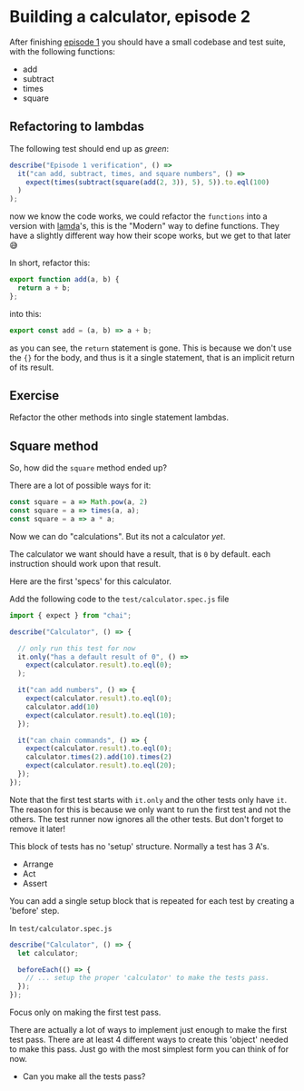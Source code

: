# Building a calculator, episode 2

After finishing [episode 1][episode1] you should have a small codebase
and test suite, with the following functions:

* add
* subtract
* times
* square

## Refactoring to lambdas
The following test should end up as *green*:

```js
describe("Episode 1 verification", () =>
  it("can add, subtract, times, and square numbers", () =>
    expect(times(subtract(square(add(2, 3)), 5), 5)).to.eql(100)
  )
);
```

now we know the code works, we could refactor the `functions` into a
version with [lamda][lamda]'s, this is the "Modern" way to define
functions. They have a slightly different way how their scope works, but
we get to that later 😅

In short, refactor this:

```js
export function add(a, b) {
  return a + b;
};
```

into this:

```js
export const add = (a, b) => a + b;
```

as you can see, the `return` statement is gone. This is because we don't
use the `{}` for the body, and thus is it a single statement, that is an
implicit return of its result.

## Exercise
Refactor the other methods into single statement lambdas.

## Square method
So, how did the `square` method ended up?

There are a lot of possible ways for it:

```js
const square = a => Math.pow(a, 2)
const square = a => times(a, a);
const square = a => a * a;
```

Now we can do "calculations". But its not a calculator *yet*.

The calculator we want should have a result, that is `0` by default.
each instruction should work upon that result.

Here are the first 'specs' for this calculator.

Add the following code to the `test/calculator.spec.js` file

```js
import { expect } from "chai";

describe("Calculator", () => {

  // only run this test for now
  it.only("has a default result of 0", () =>
    expect(calculator.result).to.eql(0);
  );

  it("can add numbers", () => {
    expect(calculator.result).to.eql(0);
    calculator.add(10)
    expect(calculator.result).to.eql(10);
  });

  it("can chain commands", () => {
    expect(calculator.result).to.eql(0);
    calculator.times(2).add(10).times(2)
    expect(calculator.result).to.eql(20);
  });
});
```

Note that the first test starts with `it.only` and the other tests only have `it`. The reason for
this is because we only want to run the first test and not the others. The test runner now ignores
all the other tests. But don't forget to remove it later!

This block of tests has no 'setup' structure. Normally a test has 3 A's.

- Arrange
- Act
- Assert

You can add a single setup block that is repeated for each test by creating a 'before' step.

In `test/calculator.spec.js`

```js
describe("Calculator", () => {
  let calculator;

  beforeEach(() => {
    // ... setup the proper 'calculator' to make the tests pass.
  });
});
```

Focus only on making the first test pass.

There are actually a lot of ways to implement just enough to make the first test pass.
There are at least 4 different ways to create this 'object' needed to make this pass.
Just go with the most simplest form you can think of for now.

* Can you make all the tests pass?

[episode1]: https://github.com/matthijsgroen/js-tdd/tree/master/episode1
[lamda]: https://developer.mozilla.org/en-US/docs/Web/JavaScript/Reference/Functions/Arrow_functions
